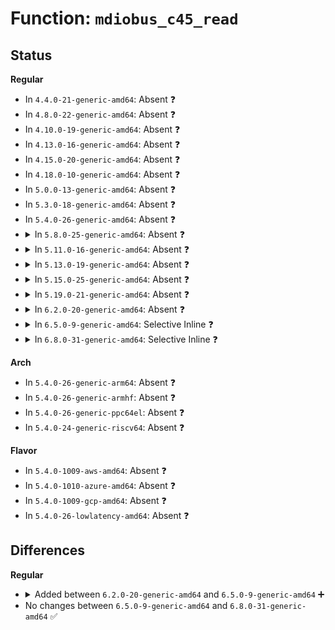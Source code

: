 # Function: <code>mdiobus_c45_read</code>

## Status
<b>Regular</b>
<ul>
<li>
In <code>4.4.0-21-generic-amd64</code>: Absent ❓
</li>
<li>
In <code>4.8.0-22-generic-amd64</code>: Absent ❓
</li>
<li>
In <code>4.10.0-19-generic-amd64</code>: Absent ❓
</li>
<li>
In <code>4.13.0-16-generic-amd64</code>: Absent ❓
</li>
<li>
In <code>4.15.0-20-generic-amd64</code>: Absent ❓
</li>
<li>
In <code>4.18.0-10-generic-amd64</code>: Absent ❓
</li>
<li>
In <code>5.0.0-13-generic-amd64</code>: Absent ❓
</li>
<li>
In <code>5.3.0-18-generic-amd64</code>: Absent ❓
</li>
<li>
In <code>5.4.0-26-generic-amd64</code>: Absent ❓
</li>
<li>
<details>
<summary>In <code>5.8.0-25-generic-amd64</code>: Absent ❓</summary>

```json
{
  "name": "mdiobus_c45_read",
  "collision_type": "Unique Static",
  "inline_type": "Full",
  "funcs": [
    {
      "addr": 18446744071587769525,
      "name": "mdiobus_c45_read",
      "external": false,
      "loc": "include/linux/mdio.h:354",
      "file": "drivers/net/phy/phy_device.c",
      "inline": "declared, inlined",
      "caller_inline": [],
      "caller_func": []
    }
  ],
  "symbols": []
}
```
</details>
</li>
<li>
<details>
<summary>In <code>5.11.0-16-generic-amd64</code>: Absent ❓</summary>

```json
{
  "name": "mdiobus_c45_read",
  "collision_type": "Unique Static",
  "inline_type": "Full",
  "funcs": [
    {
      "addr": 18446744071587837011,
      "name": "mdiobus_c45_read",
      "external": false,
      "loc": "include/linux/mdio.h:355",
      "file": "drivers/net/phy/phy_device.c",
      "inline": "declared, inlined",
      "caller_inline": [
        "drivers/net/phy/phy_device.c:get_phy_c45_ids",
        "drivers/net/phy/phy_device.c:get_phy_c45_ids",
        "drivers/net/phy/phy_device.c:get_phy_c45_ids",
        "drivers/net/phy/phy_device.c:get_phy_c45_ids",
        "drivers/net/phy/phy_device.c:phy_c45_probe_present"
      ],
      "caller_func": []
    }
  ],
  "symbols": []
}
```
</details>
</li>
<li>
<details>
<summary>In <code>5.13.0-19-generic-amd64</code>: Absent ❓</summary>

```json
{
  "name": "mdiobus_c45_read",
  "collision_type": "Unique Static",
  "inline_type": "Full",
  "funcs": [
    {
      "addr": 18446744071587717172,
      "name": "mdiobus_c45_read",
      "external": false,
      "loc": "include/linux/mdio.h:368",
      "file": "drivers/net/phy/phy_device.c",
      "inline": "declared, inlined",
      "caller_inline": [
        "drivers/net/phy/phy_device.c:get_phy_c45_ids",
        "drivers/net/phy/phy_device.c:get_phy_c45_ids",
        "drivers/net/phy/phy_device.c:get_phy_c45_ids",
        "drivers/net/phy/phy_device.c:get_phy_c45_ids",
        "drivers/net/phy/phy_device.c:phy_c45_probe_present"
      ],
      "caller_func": []
    }
  ],
  "symbols": []
}
```
</details>
</li>
<li>
<details>
<summary>In <code>5.15.0-25-generic-amd64</code>: Absent ❓</summary>

```json
{
  "name": "mdiobus_c45_read",
  "collision_type": "Unique Static",
  "inline_type": "Full",
  "funcs": [
    {
      "addr": 18446744071588309940,
      "name": "mdiobus_c45_read",
      "external": false,
      "loc": "include/linux/mdio.h:371",
      "file": "drivers/net/phy/phy_device.c",
      "inline": "declared, inlined",
      "caller_inline": [
        "drivers/net/phy/phy_device.c:get_phy_c45_ids",
        "drivers/net/phy/phy_device.c:get_phy_c45_ids",
        "drivers/net/phy/phy_device.c:get_phy_c45_ids",
        "drivers/net/phy/phy_device.c:get_phy_c45_ids",
        "drivers/net/phy/phy_device.c:phy_c45_probe_present"
      ],
      "caller_func": []
    }
  ],
  "symbols": []
}
```
</details>
</li>
<li>
<details>
<summary>In <code>5.19.0-21-generic-amd64</code>: Absent ❓</summary>

```json
{
  "name": "mdiobus_c45_read",
  "collision_type": "Static Duplication",
  "inline_type": "Full",
  "funcs": [
    {
      "addr": 18446744071589669958,
      "name": "mdiobus_c45_read",
      "external": false,
      "loc": "include/linux/mdio.h:479",
      "file": "drivers/net/phy/phy.c",
      "inline": "declared, inlined",
      "caller_inline": [
        "drivers/net/phy/phy.c:phy_mii_ioctl"
      ],
      "caller_func": []
    },
    {
      "addr": 18446744071589698212,
      "name": "mdiobus_c45_read",
      "external": false,
      "loc": "include/linux/mdio.h:479",
      "file": "drivers/net/phy/phy_device.c",
      "inline": "declared, inlined",
      "caller_inline": [
        "drivers/net/phy/phy_device.c:get_phy_c45_ids",
        "drivers/net/phy/phy_device.c:get_phy_c45_ids",
        "drivers/net/phy/phy_device.c:get_phy_c45_ids",
        "drivers/net/phy/phy_device.c:get_phy_c45_ids",
        "drivers/net/phy/phy_device.c:phy_c45_probe_present"
      ],
      "caller_func": []
    }
  ],
  "symbols": []
}
```
</details>
</li>
<li>
<details>
<summary>In <code>6.2.0-20-generic-amd64</code>: Absent ❓</summary>

```json
{
  "name": "mdiobus_c45_read",
  "collision_type": "Static Duplication",
  "inline_type": "Full",
  "funcs": [
    {
      "addr": 18446744071591284118,
      "name": "mdiobus_c45_read",
      "external": false,
      "loc": "include/linux/mdio.h:479",
      "file": "drivers/net/phy/phy.c",
      "inline": "declared, inlined",
      "caller_inline": [
        "drivers/net/phy/phy.c:phy_mii_ioctl"
      ],
      "caller_func": []
    },
    {
      "addr": 18446744071591311556,
      "name": "mdiobus_c45_read",
      "external": false,
      "loc": "include/linux/mdio.h:479",
      "file": "drivers/net/phy/phy_device.c",
      "inline": "declared, inlined",
      "caller_inline": [
        "drivers/net/phy/phy_device.c:get_phy_c45_ids",
        "drivers/net/phy/phy_device.c:get_phy_c45_ids",
        "drivers/net/phy/phy_device.c:get_phy_c45_ids",
        "drivers/net/phy/phy_device.c:get_phy_c45_ids",
        "drivers/net/phy/phy_device.c:phy_c45_probe_present"
      ],
      "caller_func": []
    }
  ],
  "symbols": []
}
```
</details>
</li>
<li>
<details>
<summary>In <code>6.5.0-9-generic-amd64</code>: Selective Inline ❓</summary>

```c
int mdiobus_c45_read(struct mii_bus * bus, int addr, int devad, u32 regnum)
```

```json
{
  "name": "mdiobus_c45_read",
  "collision_type": "Unique Global",
  "inline_type": "Selective",
  "funcs": [
    {
      "addr": 18446744071591682720,
      "name": "mdiobus_c45_read",
      "external": true,
      "loc": "drivers/net/phy/mdio_bus.c:1072",
      "file": "drivers/net/phy/mdio_bus.c",
      "inline": "not declared, inlined",
      "caller_inline": [],
      "caller_func": [
        "drivers/net/phy/phy.c:phy_mii_ioctl",
        "drivers/net/phy/phy_device.c:get_phy_c45_ids",
        "drivers/net/phy/phy_device.c:get_phy_c45_ids",
        "drivers/net/phy/phy_device.c:get_phy_c45_ids",
        "drivers/net/phy/phy_device.c:get_phy_c45_ids",
        "drivers/net/phy/phy_device.c:get_phy_c45_ids",
        "drivers/net/phy/phy_device.c:get_phy_c45_ids",
        "drivers/net/phy/phy_device.c:phy_c45_probe_present"
      ]
    }
  ],
  "symbols": [
    {
      "addr": 18446744071591682720,
      "name": "mdiobus_c45_read",
      "section": ".text",
      "bind": "STB_GLOBAL",
      "size": 97
    }
  ]
}
```
</details>
</li>
<li>
<details>
<summary>In <code>6.8.0-31-generic-amd64</code>: Selective Inline ❓</summary>

```c
int mdiobus_c45_read(struct mii_bus * bus, int addr, int devad, u32 regnum)
```

```json
{
  "name": "mdiobus_c45_read",
  "collision_type": "Unique Global",
  "inline_type": "Selective",
  "funcs": [
    {
      "addr": 18446744071592428192,
      "name": "mdiobus_c45_read",
      "external": true,
      "loc": "drivers/net/phy/mdio_bus.c:1090",
      "file": "drivers/net/phy/mdio_bus.c",
      "inline": "not declared, inlined",
      "caller_inline": [],
      "caller_func": [
        "drivers/net/phy/phy.c:phy_mii_ioctl",
        "drivers/net/phy/phy_device.c:get_phy_c45_ids",
        "drivers/net/phy/phy_device.c:get_phy_c45_ids",
        "drivers/net/phy/phy_device.c:get_phy_c45_ids",
        "drivers/net/phy/phy_device.c:get_phy_c45_ids",
        "drivers/net/phy/phy_device.c:get_phy_c45_ids",
        "drivers/net/phy/phy_device.c:get_phy_c45_ids",
        "drivers/net/phy/phy_device.c:phy_c45_probe_present"
      ]
    }
  ],
  "symbols": [
    {
      "addr": 18446744071592428192,
      "name": "mdiobus_c45_read",
      "section": ".text",
      "bind": "STB_GLOBAL",
      "size": 97
    }
  ]
}
```
</details>
</li>
</ul>
<b>Arch</b>
<ul>
<li>
In <code>5.4.0-26-generic-arm64</code>: Absent ❓
</li>
<li>
In <code>5.4.0-26-generic-armhf</code>: Absent ❓
</li>
<li>
In <code>5.4.0-26-generic-ppc64el</code>: Absent ❓
</li>
<li>
In <code>5.4.0-24-generic-riscv64</code>: Absent ❓
</li>
</ul>
<b>Flavor</b>
<ul>
<li>
In <code>5.4.0-1009-aws-amd64</code>: Absent ❓
</li>
<li>
In <code>5.4.0-1010-azure-amd64</code>: Absent ❓
</li>
<li>
In <code>5.4.0-1009-gcp-amd64</code>: Absent ❓
</li>
<li>
In <code>5.4.0-26-lowlatency-amd64</code>: Absent ❓
</li>
</ul>

## Differences
<b>Regular</b>
<ul>
<li>
<details>
<summary>Added between <code>6.2.0-20-generic-amd64</code> and <code>6.5.0-9-generic-amd64</code> ➕</summary>

```c
int mdiobus_c45_read(struct mii_bus * bus, int addr, int devad, u32 regnum)
```
</details>
</li>
<li>
No changes between <code>6.5.0-9-generic-amd64</code> and <code>6.8.0-31-generic-amd64</code> ✅
</li>
</ul>
